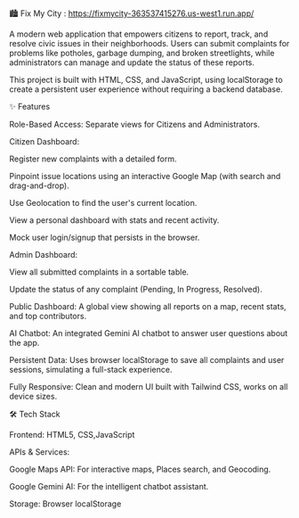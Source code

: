 🏙 Fix My City  : https://fixmycity-363537415276.us-west1.run.app/

A modern web application that empowers citizens to report, track, and resolve civic issues in their neighborhoods. Users can submit complaints for problems like potholes, garbage dumping, and broken streetlights, while administrators can manage and update the status of these reports.

This project is built with  HTML, CSS, and JavaScript, using localStorage to create a persistent user experience without requiring a backend database.

✨ Features

Role-Based Access: Separate views for Citizens and Administrators.

Citizen Dashboard:

Register new complaints with a detailed form.

Pinpoint issue locations using an interactive Google Map (with search and drag-and-drop).

Use Geolocation to find the user's current location.

View a personal dashboard with stats and recent activity.

Mock user login/signup that persists in the browser.

Admin Dashboard:

View all submitted complaints in a sortable table.

Update the status of any complaint (Pending, In Progress, Resolved).

Public Dashboard: A global view showing all reports on a map, recent stats, and top contributors.

AI Chatbot: An integrated Gemini AI chatbot to answer user questions about the app.

Persistent Data: Uses browser localStorage to save all complaints and user sessions, simulating a full-stack experience.

Fully Responsive: Clean and modern UI built with Tailwind CSS, works on all device sizes.

🛠 Tech Stack

Frontend: HTML5, CSS,JavaScript

APIs & Services:

Google Maps API: For interactive maps, Places search, and Geocoding.

Google Gemini AI: For the intelligent chatbot assistant.

Storage: Browser localStorage
